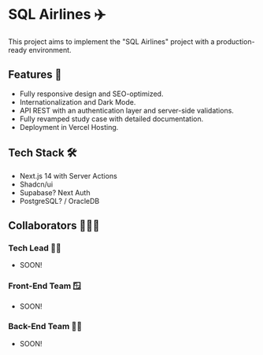 # SQL Airlines ✈️

This project aims to implement the "SQL Airlines" project with a production-ready environment.

## Features 📝

+ Fully responsive design and SEO-optimized.
+ Internationalization and Dark Mode.
+ API REST with an authentication layer and server-side validations.
+ Fully revamped study case with detailed documentation.
+ Deployment in Vercel Hosting.

## Tech Stack 🛠️

+ Next.js 14 with Server Actions
+ Shadcn/ui
+ Supabase? Next Auth
+ PostgreSQL? / OracleDB

## Collaborators 🧑‍🤝‍🧑

### Tech Lead 👨‍🏭
+ SOON!

### Front-End Team 🪟
+ SOON!

### Back-End Team 🧑‍🔧 
+ SOON!
